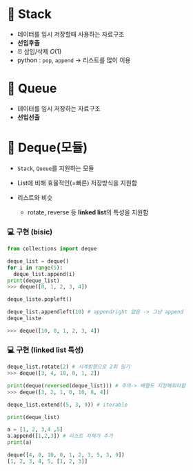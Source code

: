 # 📌 Stack
- 데이터를 임시 저장할때 사용하는 자료구조
- **선입후출**
- ⏰ 삽입/삭제 $O(1)$
- python : `pop`, `append` -> 리스트를 많이 이용


# 📌 Queue
- 데이터를 임시 저장하는 자료구조
- **선입선출**


# 📌 Deque(모듈)
- `Stack`, `Queue`를 지원하는 모듈
- List에 비해 효율적인(=빠른) 저장방식을 지원함

- 리스트와 비슷
  - rotate, reverse 등 **linked list**의 특성을 지원함 
### 💻 구현 (bisic)
```python
from collections import deque

deque_list = deque()
for i in range(5): 
  deque_list.append(i)
print(deque_list)
>>> deque([0, 1, 2, 3, 4])

deque_liste.popleft() 

deque_list.appendleft(10) # appendright 없음 -> 그냥 append
deque_liste

>>> deque([10, 0, 1, 2, 3, 4])
```

### 💻 구현 (linked list 특성)
```python
deque_list.rotate(2) # 시계방향으로 2회 밀기
>>> deque([3, 4, 10, 0, 1, 2])

print(deque(reversed(deque_list))) # 주의-> 배열도 지정해줘야함
>>> deque([3, 2, 1, 0, 10, 8, 4])

deque_list.extend((5, 3, 9)) # iterable

print(deque_list)

a = [1, 2, 3,4 ,5]
a.append([1,2,3]) # 리스트 자체가 추가 
print(a)

deque([4, 8, 10, 0, 1, 2, 3, 5, 3, 9])
[1, 2, 3, 4, 5, [1, 2, 3]]

```
 
